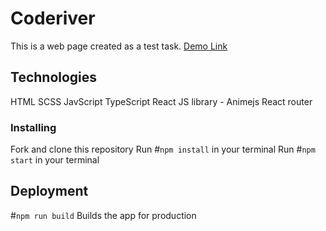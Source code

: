 # Coderiver

This is a web page created as a test task.
[Demo Link](https://vladyslav78292.github.io/Coderiver)

## Technologies

HTML
SCSS
JavScript
TypeScript
React
JS library - Animejs
React router


### Installing

Fork and clone this repository
Run #`npm install` in your terminal
Run #`npm start` in your terminal

## Deployment
#`npm run build`
Builds the app for production
